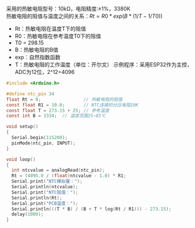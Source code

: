 采用的热敏电阻型号：10kΩ，电阻精度:±1%，3380K  
热敏电阻的阻值与温度之间的关系：$Rt = R0 * exp(B * (1/T - 1/T0))$  
* Rt：热敏电阻在温度T下的阻值
* R0：热敏电阻在参考温度T0下的阻值
* T0 = 298.15
* B：热敏电阻的B值
* exp：自然指数函数
* T：热敏电阻的工作温度（单位：开尔文）
示例程序：采用ESP32作为主控，ADC为12位，2^12=4096
```c
#include <Arduino.h>

#define ntc_pin 34
float Rt = 0;                // 热敏电阻的阻值
const float R1 = 10.0;       // NTC连接的分压电阻10K
const float T = 273.15 + 25; // 参考温度
const int B = 3334;  // 温度范围25~85℃

void setup()
{
  Serial.begin(115200);
  pinMode(ntc_pin, INPUT);
}

void loop()
{
  int ntcvalue = analogRead(ntc_pin);
  Rt = (4095.0 / (float)ntcvalue - 1.0) * R1;
  Serial.print("NTC模拟量：");
  Serial.println(ntcvalue);
  Serial.print("NTC阻值：");
  Serial.println(Rt);
  Serial.print("PCB温度：");
  Serial.println(((T * B) / (B + T * log(Rt / R1))) - 273.15);
  delay(1000);
}
```
